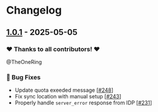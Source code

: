 # Changelog

## [1.0.1](https://github.com/opencloud-eu/desktop/releases/tag/v1.0.1) - 2025-05-05

### ❤️ Thanks to all contributors! ❤️

@TheOneRing

### 🐛 Bug Fixes

- Update quota exeeded message [[#248](https://github.com/opencloud-eu/desktop/pull/248)]
- Fix sync location with manual setup [[#243](https://github.com/opencloud-eu/desktop/pull/243)]
- Properly handle `server_error` response from IDP [[#231](https://github.com/opencloud-eu/desktop/pull/231)]
